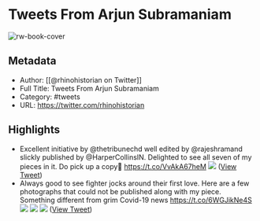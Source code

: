 # Tweets From Arjun Subramaniam

![rw-book-cover](https://pbs.twimg.com/profile_images/1559920998756978688/1AFgWiNQ.jpg)

## Metadata
- Author: [[@rhinohistorian on Twitter]]
- Full Title: Tweets From Arjun Subramaniam
- Category: #tweets
- URL: https://twitter.com/rhinohistorian

## Highlights
- Excellent initiative by ⁦@thetribunechd⁩ well edited by ⁦⁦@rajeshramand⁩ slickly published by ⁦@HarperCollinsIN⁩. Delighted to see all seven of my pieces in it. Do pick up a copy📙 https://t.co/VvAkA67heM
  ![](https://pbs.twimg.com/media/FPkydYXVEAIn46A.jpg) ([View Tweet](https://twitter.com/rhinohistorian/status/1511294641798541312))
- Always good to see fighter jocks around their first love. Here are a few photographs that could not be published along with my piece. Something different from grim Covid-19 news https://t.co/6WGJikNe4S
  ![](https://pbs.twimg.com/media/EUanBK2UUAAMrBl.jpg)
  ![](https://pbs.twimg.com/media/EUanGwEVAAAs0NA.jpg)
  ![](https://pbs.twimg.com/media/EUanMgvUcAIymsg.jpg) ([View Tweet](https://twitter.com/rhinohistorian/status/1244866394606301184))
